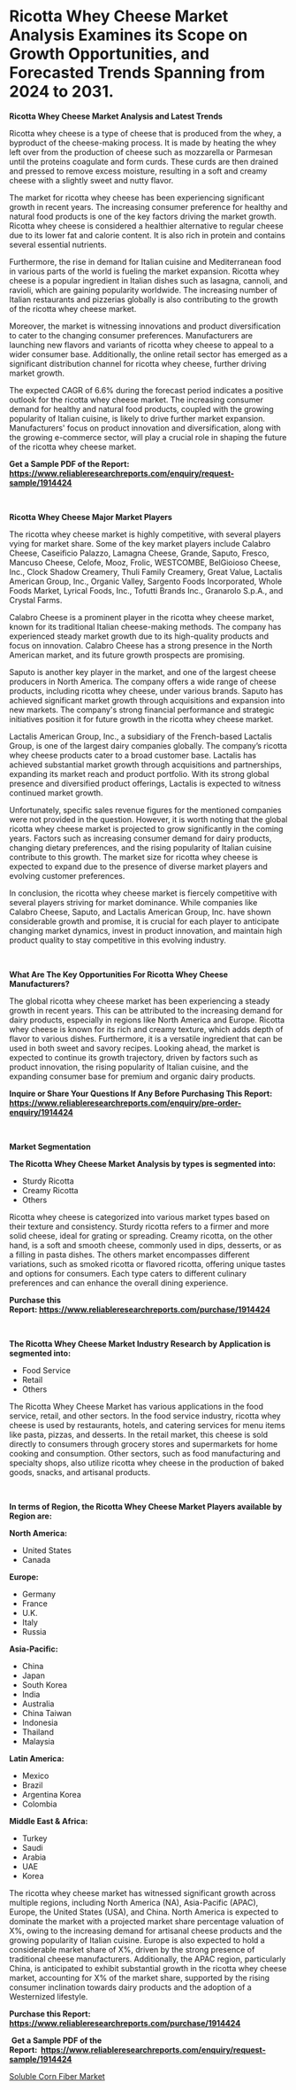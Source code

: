 <p><h1>Ricotta Whey Cheese Market Analysis Examines its Scope on Growth Opportunities, and Forecasted Trends Spanning from 2024 to 2031.</h1></p><p><strong>Ricotta Whey Cheese Market Analysis and Latest Trends</strong></p>
<p><p>Ricotta whey cheese is a type of cheese that is produced from the whey, a byproduct of the cheese-making process. It is made by heating the whey left over from the production of cheese such as mozzarella or Parmesan until the proteins coagulate and form curds. These curds are then drained and pressed to remove excess moisture, resulting in a soft and creamy cheese with a slightly sweet and nutty flavor.</p><p>The market for ricotta whey cheese has been experiencing significant growth in recent years. The increasing consumer preference for healthy and natural food products is one of the key factors driving the market growth. Ricotta whey cheese is considered a healthier alternative to regular cheese due to its lower fat and calorie content. It is also rich in protein and contains several essential nutrients.</p><p>Furthermore, the rise in demand for Italian cuisine and Mediterranean food in various parts of the world is fueling the market expansion. Ricotta whey cheese is a popular ingredient in Italian dishes such as lasagna, cannoli, and ravioli, which are gaining popularity worldwide. The increasing number of Italian restaurants and pizzerias globally is also contributing to the growth of the ricotta whey cheese market.</p><p>Moreover, the market is witnessing innovations and product diversification to cater to the changing consumer preferences. Manufacturers are launching new flavors and variants of ricotta whey cheese to appeal to a wider consumer base. Additionally, the online retail sector has emerged as a significant distribution channel for ricotta whey cheese, further driving market growth.</p><p>The expected CAGR of 6.6% during the forecast period indicates a positive outlook for the ricotta whey cheese market. The increasing consumer demand for healthy and natural food products, coupled with the growing popularity of Italian cuisine, is likely to drive further market expansion. Manufacturers' focus on product innovation and diversification, along with the growing e-commerce sector, will play a crucial role in shaping the future of the ricotta whey cheese market.</p></p>
<p><strong>Get a Sample PDF of the Report:&nbsp; <a href="https://www.reliableresearchreports.com/enquiry/request-sample/1914424">https://www.reliableresearchreports.com/enquiry/request-sample/1914424</a></strong></p>
<p>&nbsp;</p>
<p><strong>Ricotta Whey Cheese Major Market Players</strong></p>
<p><p>The ricotta whey cheese market is highly competitive, with several players vying for market share. Some of the key market players include Calabro Cheese, Caseificio Palazzo, Lamagna Cheese, Grande, Saputo, Fresco, Mancuso Cheese, Celofe, Mooz, Frolic, WESTCOMBE, BelGioioso Cheese, Inc., Clock Shadow Creamery, Thuli Family Creamery, Great Value, Lactalis American Group, Inc., Organic Valley, Sargento Foods Incorporated, Whole Foods Market, Lyrical Foods, Inc., Tofutti Brands Inc., Granarolo S.p.A., and Crystal Farms.</p><p>Calabro Cheese is a prominent player in the ricotta whey cheese market, known for its traditional Italian cheese-making methods. The company has experienced steady market growth due to its high-quality products and focus on innovation. Calabro Cheese has a strong presence in the North American market, and its future growth prospects are promising.</p><p>Saputo is another key player in the market, and one of the largest cheese producers in North America. The company offers a wide range of cheese products, including ricotta whey cheese, under various brands. Saputo has achieved significant market growth through acquisitions and expansion into new markets. The company's strong financial performance and strategic initiatives position it for future growth in the ricotta whey cheese market.</p><p>Lactalis American Group, Inc., a subsidiary of the French-based Lactalis Group, is one of the largest dairy companies globally. The company’s ricotta whey cheese products cater to a broad customer base. Lactalis has achieved substantial market growth through acquisitions and partnerships, expanding its market reach and product portfolio. With its strong global presence and diversified product offerings, Lactalis is expected to witness continued market growth.</p><p>Unfortunately, specific sales revenue figures for the mentioned companies were not provided in the question. However, it is worth noting that the global ricotta whey cheese market is projected to grow significantly in the coming years. Factors such as increasing consumer demand for dairy products, changing dietary preferences, and the rising popularity of Italian cuisine contribute to this growth. The market size for ricotta whey cheese is expected to expand due to the presence of diverse market players and evolving customer preferences.</p><p>In conclusion, the ricotta whey cheese market is fiercely competitive with several players striving for market dominance. While companies like Calabro Cheese, Saputo, and Lactalis American Group, Inc. have shown considerable growth and promise, it is crucial for each player to anticipate changing market dynamics, invest in product innovation, and maintain high product quality to stay competitive in this evolving industry.</p></p>
<p>&nbsp;</p>
<p><strong>What Are The Key Opportunities For Ricotta Whey Cheese Manufacturers?</strong></p>
<p><p>The global ricotta whey cheese market has been experiencing a steady growth in recent years. This can be attributed to the increasing demand for dairy products, especially in regions like North America and Europe. Ricotta whey cheese is known for its rich and creamy texture, which adds depth of flavor to various dishes. Furthermore, it is a versatile ingredient that can be used in both sweet and savory recipes. Looking ahead, the market is expected to continue its growth trajectory, driven by factors such as product innovation, the rising popularity of Italian cuisine, and the expanding consumer base for premium and organic dairy products.</p></p>
<p><strong>Inquire or Share Your Questions If Any Before Purchasing This Report: <a href="https://www.reliableresearchreports.com/enquiry/pre-order-enquiry/1914424">https://www.reliableresearchreports.com/enquiry/pre-order-enquiry/1914424</a></strong></p>
<p>&nbsp;</p>
<p><strong>Market Segmentation</strong></p>
<p><strong>The Ricotta Whey Cheese Market Analysis by types is segmented into:</strong></p>
<p><ul><li>Sturdy Ricotta</li><li>Creamy Ricotta</li><li>Others</li></ul></p>
<p><p>Ricotta whey cheese is categorized into various market types based on their texture and consistency. Sturdy ricotta refers to a firmer and more solid cheese, ideal for grating or spreading. Creamy ricotta, on the other hand, is a soft and smooth cheese, commonly used in dips, desserts, or as a filling in pasta dishes. The others market encompasses different variations, such as smoked ricotta or flavored ricotta, offering unique tastes and options for consumers. Each type caters to different culinary preferences and can enhance the overall dining experience.</p></p>
<p><strong>Purchase this Report:&nbsp;<a href="https://www.reliableresearchreports.com/purchase/1914424">https://www.reliableresearchreports.com/purchase/1914424</a></strong></p>
<p>&nbsp;</p>
<p><strong>The Ricotta Whey Cheese Market Industry Research by Application is segmented into:</strong></p>
<p><ul><li>Food Service</li><li>Retail</li><li>Others</li></ul></p>
<p><p>The Ricotta Whey Cheese Market has various applications in the food service, retail, and other sectors. In the food service industry, ricotta whey cheese is used by restaurants, hotels, and catering services for menu items like pasta, pizzas, and desserts. In the retail market, this cheese is sold directly to consumers through grocery stores and supermarkets for home cooking and consumption. Other sectors, such as food manufacturing and specialty shops, also utilize ricotta whey cheese in the production of baked goods, snacks, and artisanal products.</p></p>
<p>&nbsp;</p>
<p><strong>In terms of Region, the Ricotta Whey Cheese Market Players available by Region are:</strong></p>
<p>
    <p> <strong> North America: </strong>
        <ul>
            <li>United States</li>
            <li>Canada</li>
        </ul>
        </p> 
    <p> <strong> Europe: </strong>
        <ul>
            <li>Germany</li>
            <li>France</li>
            <li>U.K.</li>
            <li>Italy</li>
            <li>Russia</li>
        </ul>
        </p> 
    <p> <strong> Asia-Pacific: </strong>
        <ul>
            <li>China</li>
            <li>Japan</li>
            <li>South Korea</li>
            <li>India</li>
            <li>Australia</li>
            <li>China Taiwan</li>
            <li>Indonesia</li>
            <li>Thailand</li>
            <li>Malaysia</li>
        </ul>
        </p> 
    <p> <strong> Latin America: </strong>
        <ul>
            <li>Mexico</li>
            <li>Brazil</li>
            <li>Argentina Korea</li>
            <li>Colombia</li>
        </ul>
        </p> 
    <p> <strong> Middle East & Africa: </strong>
        <ul>
            <li>Turkey</li>
            <li>Saudi</li>
            <li>Arabia</li>
            <li>UAE</li>
            <li>Korea</li>
        </ul>
    </p>
    </p>
<p><p>The ricotta whey cheese market has witnessed significant growth across multiple regions, including North America (NA), Asia-Pacific (APAC), Europe, the United States (USA), and China. North America is expected to dominate the market with a projected market share percentage valuation of X%, owing to the increasing demand for artisanal cheese products and the growing popularity of Italian cuisine. Europe is also expected to hold a considerable market share of X%, driven by the strong presence of traditional cheese manufacturers. Additionally, the APAC region, particularly China, is anticipated to exhibit substantial growth in the ricotta whey cheese market, accounting for X% of the market share, supported by the rising consumer inclination towards dairy products and the adoption of a Westernized lifestyle.</p></p>
<p><strong>Purchase this Report: <a href="https://www.reliableresearchreports.com/purchase/1914424">https://www.reliableresearchreports.com/purchase/1914424</a></strong></p>
<p>&nbsp;<strong>Get a Sample PDF of the Report:&nbsp;&nbsp;<a href="https://www.reliableresearchreports.com/enquiry/request-sample/1914424">https://www.reliableresearchreports.com/enquiry/request-sample/1914424</a></strong></p>
<p><strong></strong></p>
<p><p><a href="https://github.com/RickHolmes3/Market-Research-Report-List-2/blob/main/soluble-corn-fiber-market.md">Soluble Corn Fiber Market</a></p></p>